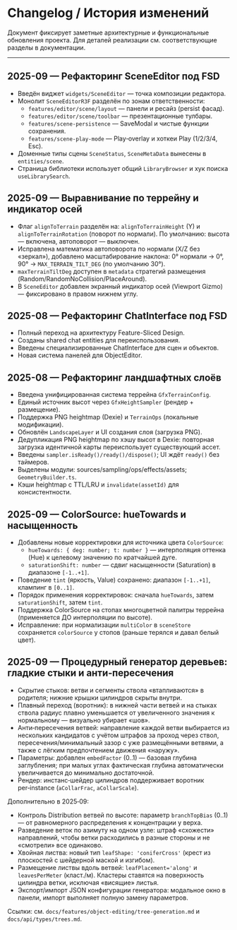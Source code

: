 # Changelog / История изменений

Документ фиксирует заметные архитектурные и функциональные обновления проекта. Для деталей реализации см. соответствующие разделы в документации.

---

## 2025-09 — Рефакторинг SceneEditor под FSD

- Введён виджет `widgets/SceneEditor` — точка композиции редактора.
- Монолит `SceneEditorR3F` разделён по зонам ответственности:
  - `features/editor/scene/layout` — панели и ресайз (persist фасад).
  - `features/editor/scene/toolbar` — презентационные тулбары.
  - `features/scene-persistence` — SaveModal и чистые функции сохранения.
  - `features/scene-play-mode` — Play‑overlay и хоткеи Play (1/2/3/4, Esc).
- Доменные типы сцены `SceneStatus`, `SceneMetaData` вынесены в `entities/scene`.
- Страница библиотеки использует общий `LibraryBrowser` и хук поиска `useLibrarySearch`.

## 2025-09 — Выравнивание по террейну и индикатор осей

- Флаг `alignToTerrain` разделён на: `alignToTerrainHeight` (Y) и `alignToTerrainRotation` (поворот по нормали). По умолчанию: высота — включена, автоповорот — выключен.
- Исправлена математика автоповорота по нормали (X/Z без «зеркал»), добавлено масштабирование наклона: 0° нормали → 0°, 90° → `MAX_TERRAIN_TILT_DEG` (по умолчанию 30°).
- `maxTerrainTiltDeg` доступен в `metadata` стратегий размещения (Random/RandomNoCollision/PlaceAround).
- В `SceneEditor` добавлен экранный индикатор осей (Viewport Gizmo) — фиксировано в правом нижнем углу.

## 2025-08 — Рефакторинг ChatInterface под FSD

- Полный переход на архитектуру Feature-Sliced Design.
- Созданы shared chat entities для переиспользования.
- Введены специализированные ChatInterface для сцен и объектов.
- Новая система панелей для ObjectEditor.

## 2025-08 — Рефакторинг ландшафтных слоёв

- Введена унифицированная система террейна `GfxTerrainConfig`.
- Единый источник высот через `GfxHeightSampler` (рендер + размещение).
- Поддержка PNG heightmap (Dexie) и `TerrainOps` (локальные модификации).
- Обновлён `LandscapeLayer` и UI создания слоя (загрузка PNG).
- Дедупликация PNG heightmap по хэшу высот в Dexie: повторная загрузка идентичной карты переиспользует существующий ассет.
- Введены `sampler.isReady()/ready()/dispose()`; UI ждёт `ready()` без таймеров.
- Выделены модули: sources/sampling/ops/effects/assets; `GeometryBuilder.ts`.
- Кэши heightmap с TTL/LRU и `invalidate(assetId)` для консистентности.
## 2025-09 — ColorSource: hueTowards и насыщенность

- Добавлены новые корректировки для источника цвета `ColorSource`:
  - `hueTowards: { deg: number; t: number }` — интерполяция оттенка (Hue) к целевому значению по кратчайшей дуге.
  - `saturationShift: number` — сдвиг насыщенности (Saturation) в диапазоне `[-1..+1]`.
- Поведение `tint` (яркость, Value) сохранено: диапазон `[-1..+1]`, клампинг в `[0..1]`.
- Порядок применения корректировок: сначала `hueTowards`, затем `saturationShift`, затем `tint`.
- Поддержка ColorSource на стопах многоцветной палитры террейна (применяется ДО интерполяции по высоте).
- Исправление: при нормализации `multiColor` в `sceneStore` сохраняется `colorSource` у стопов (раньше терялся и давал белый цвет).

## 2025-09 — Процедурный генератор деревьев: гладкие стыки и анти‑пересечения

- Скрытие стыков: ветви и сегменты ствола «втапливаются» в родителя; нижние крышки цилиндров скрыты внутри.
- Плавный переход (воротник): в нижней части ветвей и на стыках ствола радиус плавно уменьшается от увеличенного значения к нормальному — визуально убирает «шов».
- Анти‑пересечения ветвей: направление каждой ветви выбирается из нескольких кандидатов с учётом штрафов за проход через ствол, пересечения/минимальный зазор с уже размещёнными ветвями, а также с лёгким предпочтением движения «наружу».
- Параметры: добавлен `embedFactor` (0..1) — базовая глубина заглубления; при малых углах фактическая глубина автоматически увеличивается до минимально достаточной.
- Рендер: инстанс‑шейдер цилиндров поддерживает воротник per‑instance (`aCollarFrac`, `aCollarScale`).

Дополнительно в 2025‑09:
- Контроль Distribution ветвей по высоте: параметр `branchTopBias` (0..1) — от равномерного распределения к концентрации у верха.
- Разведение веток по азимуту на одном узле: штраф «схожести» направлений, чтобы ветки расходились в разные стороны и не «смотрели» все одинаково.
- Хвойная листва: новый тип `leafShape: 'coniferCross'` (крест из плоскостей с шейдерной маской и изгибом).
- Размещение листвы вдоль ветвей: `leafPlacement='along'` и `leavesPerMeter` (класт./м). Кластеры ставятся на поверхность цилиндра ветки, исключая «висящие» листья.
- Экспорт/импорт JSON конфигурации генератора: модальное окно в панели, импорт выполняет полную замену параметров.

Ссылки: см. `docs/features/object-editing/tree-generation.md` и `docs/api/types/trees.md`.
